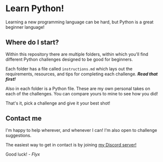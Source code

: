 # Learn Python!
Learning a new programming language can be hard, but Python is a great beginner language!

## Where do I start?
Within this repository there are multiple folders, within which you'll find different Python challenges designed to be good for beginners. 

Each folder has a file called `instructions.md` which lays out the requirements, resources, and tips for completing each challenge. ***Read that first!***

Also in each folder is a Python file. These are my own personal takes on each of the challenges. You can compare yours to mine to see how you did!

That's it, pick a challenge and give it your best shot!

## Contact me
I'm happy to help wherever, and whenever I can!
I'm also open to challenge suggestions.

The easiest way to get in contact is by joining [my Discord server!](https://discord.gg/flyx)

Good luck! *- Flyx*
